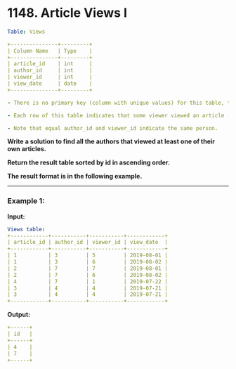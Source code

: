 # 1148. Article Views I

```yaml
Table: Views

+---------------+---------+
| Column Name   | Type    |
+---------------+---------+
| article_id    | int     |
| author_id     | int     |
| viewer_id     | int     |
| view_date     | date    |
+---------------+---------+

- There is no primary key (column with unique values) for this table, the table may have duplicate rows.

- Each row of this table indicates that some viewer viewed an article (written by some author) on some date. 

- Note that equal author_id and viewer_id indicate the same person.
```

<b>Write a solution to find all the authors that viewed at least one of their own articles.

Return the result table sorted by id in ascending order.

The result format is in the following example.</b><hr>

### Example 1:

<b>Input:</b>

```yaml
Views table:
+------------+-----------+-----------+------------+
| article_id | author_id | viewer_id | view_date  |
+------------+-----------+-----------+------------+
| 1          | 3         | 5         | 2019-08-01 |
| 1          | 3         | 6         | 2019-08-02 |
| 2          | 7         | 7         | 2019-08-01 |
| 2          | 7         | 6         | 2019-08-02 |
| 4          | 7         | 1         | 2019-07-22 |
| 3          | 4         | 4         | 2019-07-21 |
| 3          | 4         | 4         | 2019-07-21 |
+------------+-----------+-----------+------------+
```

<b>Output:</b>
 
```yaml
+------+
| id   |
+------+
| 4    |
| 7    |
+------+
```